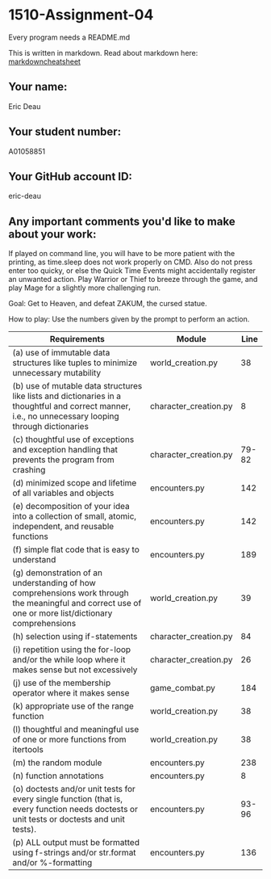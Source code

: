 # 1510-Assignment-04

Every program needs a README.md

This is written in markdown. Read about markdown here: [markdowncheatsheet](https://www.markdownguide.org/cheat-sheet/)

## Your name:
Eric Deau

## Your student number:
A01058851
## Your GitHub account ID:
eric-deau
## Any important comments you'd like to make about your work:
If played on command line, you will have to be more patient with
the printing, as time.sleep does not work properly on CMD. Also do not
press enter too quicky, or else the Quick Time Events might accidentally
register an unwanted action. Play Warrior or Thief to breeze through the
game, and play Mage for a slightly more challenging run. 

Goal: Get to Heaven, and defeat ZAKUM, the cursed statue.

How to play: Use the numbers given by the prompt to perform an action.

| Requirements                                                                                                                                          | Module                | Line  |
|-------------------------------------------------------------------------------------------------------------------------------------------------------|-----------------------|-------|
 | (a) use of immutable data structures like tuples to minimize unnecessary mutability                                                                   | world_creation.py     | 38    |
 | (b) use of mutable data structures like lists and dictionaries in a thoughtful and correct manner, i.e., no unnecessary looping through dictionaries  | character_creation.py | 8     |
 | (c) thoughtful use of exceptions and exception handling that prevents the program from crashing                                                       | character_creation.py | 79-82 |
 | (d) minimized scope and lifetime of all variables and objects                                                                                         | encounters.py         | 142   |
 | (e) decomposition of your idea into a collection of small, atomic, independent, and reusable functions                                                | encounters.py         | 142   |
 | (f) simple flat code that is easy to understand                                                                                                       | encounters.py         | 189   |
 | (g) demonstration of an understanding of how comprehensions work through the meaningful and correct use of one or more list/dictionary comprehensions | world_creation.py     | 39    |
 | (h) selection using if-statements                                                                                                                     | character_creation.py | 84    |
 | (i) repetition using the for-loop and/or the while loop where it makes sense but not excessively                                                      | character_creation.py | 26    |
 | (j) use of the membership operator where it makes sense                                                                                               | game_combat.py        | 184   |
 | (k) appropriate use of the range function                                                                                                             | world_creation.py     | 38    |
 | (l) thoughtful and meaningful use of one or more functions from itertools                                                                             | world_creation.py     | 38    |
 | (m) the random module                                                                                                                                 | encounters.py         | 238   |
| (n) function annotations                                                                                                                              | encounters.py         | 8     |
| (o) doctests and/or unit tests for every single function (that is, every function needs doctests or unit tests or doctests and unit tests).           | encounters.py         | 93-96 |
| (p) ALL output must be formatted using f-strings and/or str.format and/or %-formatting                                                                | encounters.py         | 136   |

